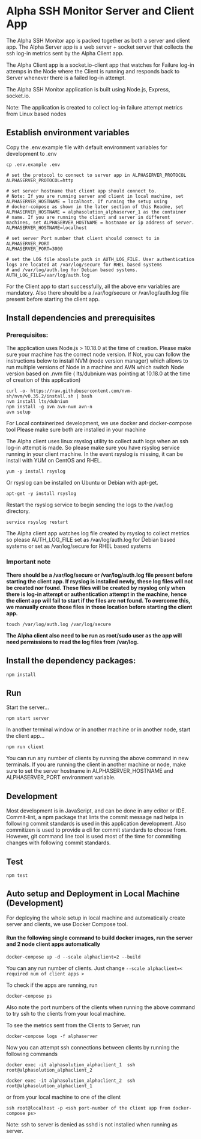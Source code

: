 # Alpha SSH Monitor Server and Client App

The Alpha SSH Monitor app is packed together as both a server and client app.  The Alpha Server app is a web server + socket server that collects the ssh log-in metrics sent by the Alpha Client app. 

The Alpha Client app is a socket.io-client app that watches
for Failure log-in attemps in the Node where the Client is running and responds back to Server whenever there is a failed log-in attempt. 

The Alpha SSH Monitor application is built using Node.js, Express, socket.io.

Note: The application is created to collect log-in failure attempt metrics from Linux based nodes

## Establish environment variables

Copy the .env.example file with default environment variables for development to .env

```
cp .env.example .env
```

```
# set the protocol to connect to server app in ALPHASERVER_PROTOCOL
ALPHASERVER_PROTOCOL=http

# set server hostname that client app should connect to. 
# Note: If you are running server and client in local machine, set ALPHASERVER_HOSTNAME = localhost. If running the setup using
# docker-compose as shown in the later section of this Readme, set ALPHASERVER_HOSTNAME = alphasolution_alphaserver_1 as the container
# name. If you are running the client and server in different machines, set ALPHASERVER_HOSTNAME = hostname or ip address of server.
ALPHASERVER_HOSTNAME=localhost

# set server Port number that client should connect to in ALPHASERVER_PORT
ALPHASERVER_PORT=3000

# set the LOG file absolute path in AUTH_LOG_FILE. User authentication logs are located at /var/log/secure for RHEL based systems
# and /var/log/auth.log for Debian based systems.
AUTH_LOG_FILE=/var/log/auth.log
```

For the Client app to start successfully, all the above env variables are mandatory. Also there should be a /var/log/secure or /var/log/auth.log file present before starting the client app.

## Install dependencies and prerequisites

### Prerequisites:

The application uses Node.js > 10.18.0 at the time of creation. Please make sure your machine has the correct node version.
If Not, you can follow the instructions below to install NVM (node version manager) which allows to run multiple versions of Node
in a machine and AVN which switch Node version based on .nvm file ( lts/dubnium was pointing at 10.18.0 at the time of creation of this application)

```
curl -o- https://raw.githubusercontent.com/nvm-sh/nvm/v0.35.2/install.sh | bash
nvm install lts/dubnium
npm install -g avn avn-nvm avn-n
avn setup
```
For Local containerized development, we use docker and docker-compose tool
Please make sure both are installed in your machine

The Alpha client uses linux rsyslog utility to collect auth logs when an ssh log-in attempt is made. So please make sure you have rsyslog service running in your client machine.
In the event rsyslog is missing, it can be install with YUM on CentOS and RHEL.
```
yum -y install rsyslog
```
Or rsyslog can be installed on Ubuntu or Debian with apt-get.
```
apt-get -y install rsyslog
```
Restart the rsyslog service to begin sending the logs to the /var/log directory.
```
service rsyslog restart
```
The Alpha client app watches log file created by rsyslog to collect metrics so please AUTH_LOG_FILE set as /var/log/auth.log for Debian based systems or set as /var/log/secure for RHEL based systems

### Important note

**There should be a /var/log/secure or /var/log/auth.log file present before starting the client app. If rsyslog is installed newly, these log files will not be created nor found. These files will be created by rsyslog only when there is log-in attempt or authentication attempt in the machine, hence the client app will fail to start if the files are not found. To overcome this, we manually create those files in those location before starting the client app.**

```
touch /var/log/auth.log /var/log/secure
```
**The Alpha client also need to be run as root/sudo user as the app will need permissions to read the log files from /var/log.**

## Install the dependency packages:

```
npm install
```

## Run

Start the server...

```
npm start server
```

In another terminal window or in another machine or in another node, start the client app...

```
npm run client
```

You can run any number of clients by running the above command in new terminals.
If you are running the client in another machine or node, make sure to set the server hostname in ALPHASERVER_HOSTNAME and ALPHASERVER_PORT environment variable.

## Development

Most development is in JavaScript, and can be done in any editor or IDE.
Commit-lint, a npm package that lints the commit message nad helps in following commit standards is used in this application development.
Also commitizen is used to provide a cli for commit standards to choose from. However, git command line tool is used most of the time for commiting changes with following commit standards.

## Test

```
npm test
```

## Auto setup and Deployment in Local Machine (Development)

For deploying the whole setup in local machine and automatically create server and clients, we use Docker Compose tool.

#### Run the following single command to build docker images, run the server and 2 node client apps automatically

```
docker-compose up -d --scale alphaclient=2 --build
```
You can any run number of clients. Just change ```--scale alphaclient=< required num of client apps >```

To check if the apps are running, run
```
docker-compose ps
```
Also note the port numbers of the clients when running the above command to try ssh to the clients from your local machine.

To see the metrics sent from the Clients to Server, run
```
docker-compose logs -f alphaserver
``` 

Now you can attempt ssh connections between clients by running the following commands
```
docker exec -it alphasolution_alphaclient_1  ssh root@alphasolution_alphaclient_2

docker exec -it alphasolution_alphaclient_2  ssh root@alphasolution_alphaclient_1
```
or from your local machine to one of the client

```
ssh root@localhost -p <ssh port-number of the client app from docker-compose ps>
```

Note: ssh to server is denied as sshd is not installed when running as server. 